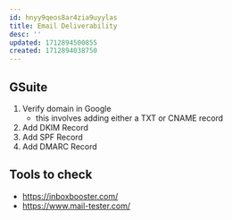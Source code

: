 ```yaml
---
id: hnyy9qeos8ar4zia9uyylas
title: Email Deliverability
desc: ''
updated: 1712894500855
created: 1712894038750
---
```


## GSuite
1. Verify domain in Google 
    - this involves adding either a TXT or CNAME record
1. Add DKIM Record 
1. Add SPF Record
1. Add DMARC Record

## Tools to check
- https://inboxbooster.com/
- https://www.mail-tester.com/
